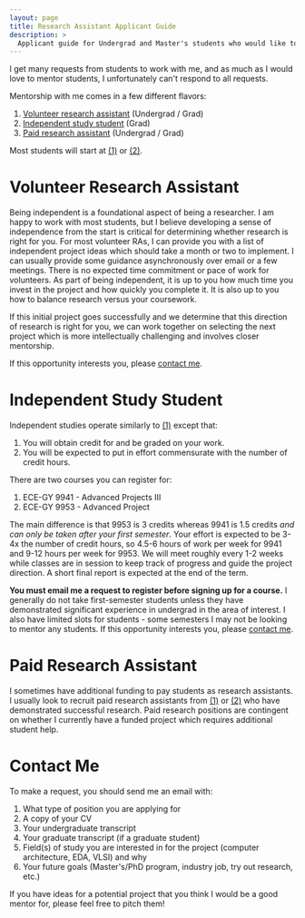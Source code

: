 ```yaml
---
layout: page
title: Research Assistant Applicant Guide
description: >
  Applicant guide for Undergrad and Master's students who would like to work with me.
---
```



I get many requests from students to work with me, and as much as I would love to mentor students, I unfortunately can't respond to all requests.

Mentorship with me comes in a few different flavors:
1. [Volunteer research assistant](#volunteer-research-assistant) (Undergrad / Grad)
2. [Independent study student](#independent-study-student) (Grad)
3. [Paid research assistant](#paid-research-assistant) (Undergrad / Grad)

Most students will start at [(1)](#volunteer-research-assistant) or [(2)](#independent-study-student).

# Volunteer Research Assistant
Being independent is a foundational aspect of being a researcher. I am happy to work with most students, but I believe developing a sense of independence from the start is critical for determining whether research is right for you. For most volunteer RAs, I can provide you with a list of independent project ideas which should take a month or two to implement. I can usually provide some guidance asynchronously over email or a few meetings.
There is no expected time commitment or pace of work for volunteers. As part of being independent, it is up to you how much time you invest in the project and how quickly you complete it. It is also up to you how to balance research versus your coursework.

If this initial project goes successfully and we determine that this direction of research is right for you, we can work together on selecting the next project which is more intellectually challenging and involves closer mentorship.

If this opportunity interests you, please [contact me](#contact-me).

# Independent Study Student
Independent studies operate similarly to [(1)](#volunteer-research-assistant) except that: 
1. You will obtain credit for and be graded on your work.
2. You will be expected to put in effort commensurate with the number of credit hours.

There are two courses you can register for:

1. ECE-GY 9941 - Advanced Projects III
2. ECE-GY 9953 - Advanced Project

The main difference is that 9953 is 3 credits whereas 9941 is 1.5 credits _and can only be taken after your first semester_.
Your effort is expected to be 3-4x the number of credit hours, so 4.5-6 hours of work per week for 9941 and 9-12 hours per week for 9953.
We will meet roughly every 1-2 weeks while classes are in session to keep track of progress and guide the project direction. A short final report is expected at the end of the term.

**You must email me a request to register before signing up for a course.** I generally do not take first-semester students unless they have demonstrated significant experience in undergrad in the area of interest. I also have limited slots for students - some semesters I may not be looking to mentor any students. If this opportunity interests you, please [contact me](#contact-me).

# Paid Research Assistant
I sometimes have additional funding to pay students as research assistants. I usually look to recruit paid research assistants from [(1)](#volunteer-research-assistant) or [(2)](#independent-study-student) who have demonstrated successful research. Paid research positions are contingent on whether I currently have a funded project which requires additional student help.

# Contact Me
To make a request, you should send me an email with:

1. What type of position you are applying for
2. A copy of your CV
3. Your undergraduate transcript
4. Your graduate transcript (if a graduate student)
5. Field(s) of study you are interested in for the project (computer architecture, EDA, VLSI) and why
6. Your future goals (Master's/PhD program, industry job, try out research, etc.)

If you have ideas for a potential project that you think I would be a good mentor for, please feel free to pitch them!
